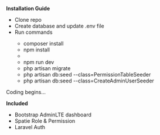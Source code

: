 **Installation Guide**

<ul>
    <li>Clone repo</li>
    <li>Create database and update .env file</li>
    <li>Run commands</li>
    <ul>
        <li>composer install</li>
        <li>npm install<li>
        <li>npm run dev</li>
        <li>php artisan migrate</li>
        <li>php artisan db:seed --class=PermissionTableSeeder</li>
        <li>php artisan db:seed --class=CreateAdminUserSeeder</li>
    </ul>
</ul>

<p>Coding begins...</p>

**Included**
<ul>
    <li>Bootstrap AdminLTE dashboard</li>
    <li>Spatie Role & Permission</li>
    <li>Laravel Auth</li>
</ul>
